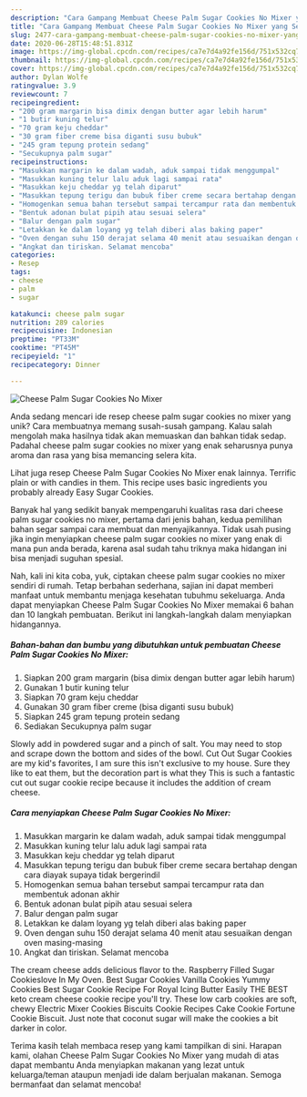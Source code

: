 ```yaml
---
description: "Cara Gampang Membuat Cheese Palm Sugar Cookies No Mixer yang Sempurna"
title: "Cara Gampang Membuat Cheese Palm Sugar Cookies No Mixer yang Sempurna"
slug: 2477-cara-gampang-membuat-cheese-palm-sugar-cookies-no-mixer-yang-sempurna
date: 2020-06-28T15:48:51.831Z
image: https://img-global.cpcdn.com/recipes/ca7e7d4a92fe156d/751x532cq70/cheese-palm-sugar-cookies-no-mixer-foto-resep-utama.jpg
thumbnail: https://img-global.cpcdn.com/recipes/ca7e7d4a92fe156d/751x532cq70/cheese-palm-sugar-cookies-no-mixer-foto-resep-utama.jpg
cover: https://img-global.cpcdn.com/recipes/ca7e7d4a92fe156d/751x532cq70/cheese-palm-sugar-cookies-no-mixer-foto-resep-utama.jpg
author: Dylan Wolfe
ratingvalue: 3.9
reviewcount: 7
recipeingredient:
- "200 gram margarin bisa dimix dengan butter agar lebih harum"
- "1 butir kuning telur"
- "70 gram keju cheddar"
- "30 gram fiber creme bisa diganti susu bubuk"
- "245 gram tepung protein sedang"
- "Secukupnya palm sugar"
recipeinstructions:
- "Masukkan margarin ke dalam wadah, aduk sampai tidak menggumpal"
- "Masukkan kuning telur lalu aduk lagi sampai rata"
- "Masukkan keju cheddar yg telah diparut"
- "Masukkan tepung terigu dan bubuk fiber creme secara bertahap dengan cara diayak supaya tidak bergerindil"
- "Homogenkan semua bahan tersebut sampai tercampur rata dan membentuk adonan akhir"
- "Bentuk adonan bulat pipih atau sesuai selera"
- "Balur dengan palm sugar"
- "Letakkan ke dalam loyang yg telah diberi alas baking paper"
- "Oven dengan suhu 150 derajat selama 40 menit atau sesuaikan dengan oven masing-masing"
- "Angkat dan tiriskan. Selamat mencoba"
categories:
- Resep
tags:
- cheese
- palm
- sugar

katakunci: cheese palm sugar 
nutrition: 289 calories
recipecuisine: Indonesian
preptime: "PT33M"
cooktime: "PT45M"
recipeyield: "1"
recipecategory: Dinner

---
```



![Cheese Palm Sugar Cookies No Mixer](https://img-global.cpcdn.com/recipes/ca7e7d4a92fe156d/751x532cq70/cheese-palm-sugar-cookies-no-mixer-foto-resep-utama.jpg)

Anda sedang mencari ide resep cheese palm sugar cookies no mixer yang unik? Cara membuatnya memang susah-susah gampang. Kalau salah mengolah maka hasilnya tidak akan memuaskan dan bahkan tidak sedap. Padahal cheese palm sugar cookies no mixer yang enak seharusnya punya aroma dan rasa yang bisa memancing selera kita.

Lihat juga resep Cheese Palm Sugar Cookies No Mixer enak lainnya. Terrific plain or with candies in them. This recipe uses basic ingredients you probably already Easy Sugar Cookies.

Banyak hal yang sedikit banyak mempengaruhi kualitas rasa dari cheese palm sugar cookies no mixer, pertama dari jenis bahan, kedua pemilihan bahan segar sampai cara membuat dan menyajikannya. Tidak usah pusing jika ingin menyiapkan cheese palm sugar cookies no mixer yang enak di mana pun anda berada, karena asal sudah tahu triknya maka hidangan ini bisa menjadi suguhan spesial.


Nah, kali ini kita coba, yuk, ciptakan cheese palm sugar cookies no mixer sendiri di rumah. Tetap berbahan sederhana, sajian ini dapat memberi manfaat untuk membantu menjaga kesehatan tubuhmu sekeluarga. Anda dapat menyiapkan Cheese Palm Sugar Cookies No Mixer memakai 6 bahan dan 10 langkah pembuatan. Berikut ini langkah-langkah dalam menyiapkan hidangannya.

<!--inarticleads1-->

##### Bahan-bahan dan bumbu yang dibutuhkan untuk pembuatan Cheese Palm Sugar Cookies No Mixer:

1. Siapkan 200 gram margarin (bisa dimix dengan butter agar lebih harum)
1. Gunakan 1 butir kuning telur
1. Siapkan 70 gram keju cheddar
1. Gunakan 30 gram fiber creme (bisa diganti susu bubuk)
1. Siapkan 245 gram tepung protein sedang
1. Sediakan Secukupnya palm sugar


Slowly add in powdered sugar and a pinch of salt. You may need to stop and scrape down the bottom and sides of the bowl. Cut Out Sugar Cookies are my kid&#39;s favorites, I am sure this isn&#39;t exclusive to my house. Sure they like to eat them, but the decoration part is what they This is such a fantastic cut out sugar cookie recipe because it includes the addition of cream cheese. 

<!--inarticleads2-->

##### Cara menyiapkan Cheese Palm Sugar Cookies No Mixer:

1. Masukkan margarin ke dalam wadah, aduk sampai tidak menggumpal
1. Masukkan kuning telur lalu aduk lagi sampai rata
1. Masukkan keju cheddar yg telah diparut
1. Masukkan tepung terigu dan bubuk fiber creme secara bertahap dengan cara diayak supaya tidak bergerindil
1. Homogenkan semua bahan tersebut sampai tercampur rata dan membentuk adonan akhir
1. Bentuk adonan bulat pipih atau sesuai selera
1. Balur dengan palm sugar
1. Letakkan ke dalam loyang yg telah diberi alas baking paper
1. Oven dengan suhu 150 derajat selama 40 menit atau sesuaikan dengan oven masing-masing
1. Angkat dan tiriskan. Selamat mencoba


The cream cheese adds delicious flavor to the. Raspberry Filled Sugar Cookieslove In My Oven. Best Sugar Cookies Vanilla Cookies Yummy Cookies Best Sugar Cookie Recipe For Royal Icing Butter Easily THE BEST keto cream cheese cookie recipe you&#39;ll try. These low carb cookies are soft, chewy Electric Mixer Cookies Biscuits Cookie Recipes Cake Cookie Fortune Cookie Biscuit. Just note that coconut sugar will make the cookies a bit darker in color. 

Terima kasih telah membaca resep yang kami tampilkan di sini. Harapan kami, olahan Cheese Palm Sugar Cookies No Mixer yang mudah di atas dapat membantu Anda menyiapkan makanan yang lezat untuk keluarga/teman ataupun menjadi ide dalam berjualan makanan. Semoga bermanfaat dan selamat mencoba!
